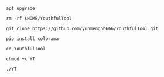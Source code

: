 ```
apt upgrade
```
```
rm -rf $HOME/YouthfulTool
```
```
git clone https://github.com/yunmengnb666/YouthfulTool.git
```
```
pip install colorama
```
```
cd YouthfulTool
```
```
chmod +x YT
```
```
./YT
```
```